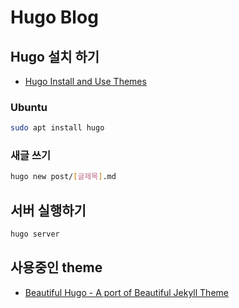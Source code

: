 # Hugo Blog

## Hugo 설치 하기

- [Hugo Install and Use Themes](https://gohugo.io/themes/installing-and-using-themes/)

### Ubuntu
```bash
sudo apt install hugo
```
### 새글 쓰기

```bash
hugo new post/[글제목].md
```


## 서버 실행하기

```bash
hugo server
```

## 사용중인 theme

- [Beautiful Hugo - A port of Beautiful Jekyll Theme](https://github.com/halogenica/beautifulhugo)